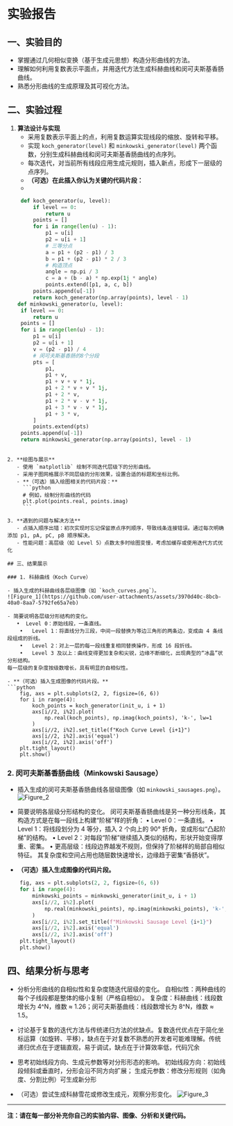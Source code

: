 # 实验报告

## 一、实验目的

- 掌握通过几何相似变换（基于生成元思想）构造分形曲线的方法。
- 理解如何利用复数表示平面点，并用迭代方法生成科赫曲线和闵可夫斯基香肠曲线。
- 熟悉分形曲线的生成原理及其可视化方法。

## 二、实验过程

1. **算法设计与实现**
   - 采用复数表示平面上的点，利用复数运算实现线段的缩放、旋转和平移。
   - 实现 `koch_generator(level)` 和 `minkowski_generator(level)` 两个函数，分别生成科赫曲线和闵可夫斯基香肠曲线的点序列。
   - 每次迭代，对当前所有线段应用生成元规则，插入新点，形成下一层级的点序列。
   - **（可选）在此插入你认为关键的代码片段：**
   -
   ```python
    def koch_generator(u, level):
        if level == 0:
            return u
        points = []
        for i in range(len(u) - 1):
            p1 = u[i]
            p2 = u[i + 1]
            # 三等分点
            a = p1 + (p2 - p1) / 3
            b = p1 + (p2 - p1) * 2 / 3
            # 构造顶点
            angle = np.pi / 3
            c = a + (b - a) * np.exp(1j * angle)
            points.extend([p1, a, c, b])
        points.append(u[-1])
        return koch_generator(np.array(points), level - 1)
   def minkowski_generator(u, level):
    if level == 0:
        return u
    points = []
    for i in range(len(u) - 1):
        p1 = u[i]
        p2 = u[i + 1]
        v = (p2 - p1) / 4
        # 闵可夫斯基香肠的8个分段
        pts = [
            p1,
            p1 + v,
            p1 + v + v * 1j,
            p1 + 2 * v + v * 1j,
            p1 + 2 * v,
            p1 + 2 * v - v * 1j,
            p1 + 3 * v - v * 1j,
            p1 + 3 * v,
        ]
        points.extend(pts)
    points.append(u[-1])
    return minkowski_generator(np.array(points), level - 1)
```

2. **绘图与展示**
   - 使用 `matplotlib` 绘制不同迭代层级下的分形曲线。
   - 采用子图网格展示不同层级的分形效果，设置合适的标题和坐标比例。
   - **（可选）插入绘图相关的代码片段：**
     ```python
     # 例如，绘制分形曲线的代码
     plt.plot(points.real, points.imag)
     ```

3. **遇到的问题与解决方法**
   - 点插入顺序出错：初次实现时忘记保留原点序列顺序，导致线条连接错误。通过每次明确添加 p1, pA, pC, pB 顺序解决。
   - 性能问题：高层级（如 Level 5）点数太多时绘图变慢，考虑加缓存或使用迭代方式优化

## 三、结果展示

### 1. 科赫曲线（Koch Curve）

- 插入生成的科赫曲线各层级图像（如 `koch_curves.png`）。
![Figure_1](https://github.com/user-attachments/assets/3970d40c-8bcb-40a0-8aa7-5792fe65a7eb)

- 简要说明各层级分形结构的变化。
   •  Level 0：原始线段，一条直线。
	•	Level 1：将直线分为三段，中间一段替换为等边三角形的两条边，变成由 4 条线段组成的折线。
	•	Level 2：对上一层的每一段线重复相同替换操作，形成 16 段折线。
	•	Level 3 及以上：曲线变得更加复杂和尖锐，边缘不断细化，出现典型的“冰晶”状分形结构。
每一层级的复杂度按级数增长，具有明显的自相似性。

- **（可选）插入生成图像的代码片段。**
```python
    fig, axs = plt.subplots(2, 2, figsize=(6, 6))
    for i in range(4):
        koch_points = koch_generator(init_u, i + 1)
        axs[i//2, i%2].plot(
            np.real(koch_points), np.imag(koch_points), 'k-', lw=1
        )
        axs[i//2, i%2].set_title(f"Koch Curve Level {i+1}")
        axs[i//2, i%2].axis('equal')
        axs[i//2, i%2].axis('off')
    plt.tight_layout()
    plt.show()
```

### 2. 闵可夫斯基香肠曲线（Minkowski Sausage）

- 插入生成的闵可夫斯基香肠曲线各层级图像（如 `minkowski_sausages.png`）。
![Figure_2](https://github.com/user-attachments/assets/acac4da6-4e09-400b-88c9-dee02a890812)

- 简要说明各层级分形结构的变化。
闵可夫斯基香肠曲线是另一种分形线条，其构造方式是在每一段线上构建“阶梯”样的折角：
	•	Level 0：一条直线。
	•	Level 1：将线段划分为 4 等分，插入 2 个向上的 90° 折角，变成形似“凸起阶梯”的结构。
	•	Level 2：对每段“阶梯”继续插入类似的结构，形状开始变得厚重、密集。
	•	更高层级：线段边界越发不规则，但保持了阶梯样的局部自相似特征。
其复杂度和空间占用也随层数快速增长，边缘趋于密集“香肠状”。

- **（可选）插入生成图像的代码片段。**
```python
    fig, axs = plt.subplots(2, 2, figsize=(6, 6))
    for i in range(4):
        minkowski_points = minkowski_generator(init_u, i + 1)
        axs[i//2, i%2].plot(
            np.real(minkowski_points), np.imag(minkowski_points), 'k-', lw=1
        )
        axs[i//2, i%2].set_title(f"Minkowski Sausage Level {i+1}")
        axs[i//2, i%2].axis('equal')
        axs[i//2, i%2].axis('off')
    plt.tight_layout()
    plt.show()
```

## 四、结果分析与思考

- 分析分形曲线的自相似性和复杂度随迭代层级的变化。
  自相似性​​：两种曲线的每个子线段都是整体的缩小复制（严格自相似）。
  复杂度​​：科赫曲线​​：线段数增长为 ​​4^N​​，维数 ≈ 1.26；闵可夫斯基曲线​​：线段数增长为 ​​8^N​​，维数 ≈ 1.5。

- 讨论基于复数的迭代方法与传统递归方法的优缺点。
  ​​复数迭代​​优点在于简化坐标运算（如旋转、平移），缺点在于对复数不熟悉的开发者可能难理解。
  ​​传统递归​​优点在于逻辑直观，易于调试，缺点在于计算效率低，代码冗余
- 思考初始线段方向、生成元参数等对分形形态的影响。
  初始线段方向​​：初始线段倾斜或垂直时，分形会沿不同方向扩展；
  生成元参数​​：修改分形规则（如角度、分割比例）可生成新分形
- （可选）尝试生成科赫雪花或修改生成元，观察分形变化。
  ![Figure_3](https://github.com/user-attachments/assets/5dfe82e9-176d-4260-978e-1cc116293338)


---

**注：请在每一部分补充你自己的实验内容、图像、分析和关键代码。**
